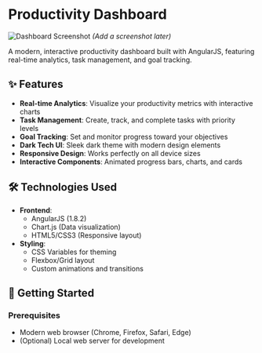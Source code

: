 # Productivity Dashboard

![Dashboard Screenshot](./screenshot.png) *(Add a screenshot later)*

A modern, interactive productivity dashboard built with AngularJS, featuring real-time analytics, task management, and goal tracking.

## ✨ Features

- **Real-time Analytics**: Visualize your productivity metrics with interactive charts
- **Task Management**: Create, track, and complete tasks with priority levels
- **Goal Tracking**: Set and monitor progress toward your objectives
- **Dark Tech UI**: Sleek dark theme with modern design elements
- **Responsive Design**: Works perfectly on all device sizes
- **Interactive Components**: Animated progress bars, charts, and cards

## 🛠 Technologies Used

- **Frontend**: 
  - AngularJS (1.8.2)
  - Chart.js (Data visualization)
  - HTML5/CSS3 (Responsive layout)
- **Styling**:
  - CSS Variables for theming
  - Flexbox/Grid layout
  - Custom animations and transitions

## 🚀 Getting Started

### Prerequisites
- Modern web browser (Chrome, Firefox, Safari, Edge)
- (Optional) Local web server for development

